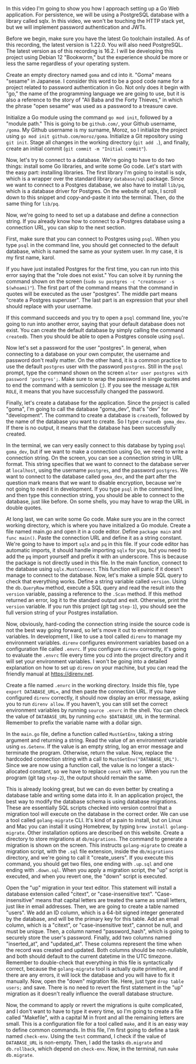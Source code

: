 In this video I'm going to show you how I approach setting up a Go Web application.
For persistence, we will be using a PostgreSQL database with a library called sqlx.
In this video, we won't be touching the HTTP stack yet, but we will implement password authentication and JWTs.

Before we begin, make sure you have the latest Go toolchain installed.
As of this recording, the latest version is 1.22.0.
You will also need PostgreSQL. The latest version as of this recording is 16.2.
I will be developing this project using Debian 12 "Bookworm," but the experience should be more or less the same regardless of your operating system.

Create an empty directory named `goma` and cd into it.
"Goma" means "sesame" in Japanese.
I consider this word to be a good code name for a project related to password authentication in Go.
Not only does it begin with "go," the name of the programming language we are going to use, but it is also a reference to the story of "Ali Baba and the Forty Thieves," in which the phrase "open sesame" was used as a password to a treasure cave.

Initialize a Go module using the command `go mod init`, followed by a "module path."
This is going to be `github.com/`, your Github username, `/goma`.
My Github username is my surname, Moroz, so I initialize the project using `go mod init github.com/moroz/goma`.
Initialize a Git repository using `git init`.
Stage all changes in the working directory (`git add .`), and finally, create an initial commit (`git commit -m "Initial commit"`).

Now, let's try to connect to a database.
We're going to have to do two things: install some Go libraries, and write some Go code.
Let's start with the easy part: installing libraries.
The first library I'm going to install is sqlx, which is a wrapper over the standard library `database/sql` package.
Since we want to connect to a Postgres database, we also have to install `lib/pq`, which is a database driver for Postgres.
On the website of sqlx, I scroll down to this snippet and copy-and-paste it into the terminal.
Then, do the same thing for `lib/pq`.

Now, we're going to need to set up a database and define a connection string.
If you already know how to connect to a Postgres database using a connection URL, you can skip to the next section.

First, make sure that you can connect to Postgres using `psql`.
When you type `psql` in the command line, you should get connected to the default database, which is named the same as your system user.
In my case, it is my first name, karol.

If you have just installed Postgres for the first time, you can run into this error saying that the "role does not exist."
You can solve it by running the command shown on the screen (`sudo su postgres -c "createuser -s $(whoami)"`).
The first part of the command means that the command in quotes will be executed as the user "postgres".
The middle part means "create a Postgres superuser".
The last part is an expression that your shell should replace with your username.

If this command succeeds and you try to open a `psql` command line, you're going to run into another error, saying that your default database does not exist.
You can create the default database by simply calling the command `createdb`.
Then you should be able to open a Postgres console using `psql`.

Now let's set a password for the user "postgres".
In general, when connecting to a database on your own computer, the username and password don't really matter.
On the other hand, it is a common practice to use the default `postgres` user with the password `postgres`.
Still in the `psql` prompt, type the command shown on the screen `alter user postgres with password 'postgres';`.
Make sure to wrap the password in single quotes and to end the command with a semicolon (;).
If you see the message `ALTER ROLE`, it means that you have successfully changed the password.

Finally, let's create a database for the application.
Since the project is called "goma", I'm going to call the database "goma_dev", that's "dev" for "development".
The command to create a database is `createdb`, followed by the name of the database you want to create.
So I type `createdb goma_dev`. If there is no output, it means that the database has been successfully created.

In the terminal, we can very easily connect to this database by typing `psql goma_dev`, but if we want to make a connection using Go, we need to write a connection string.
On the screen, you can see a connection string in URL format.
This string specifies that we want to connect to the database server at `localhost`, using the username `postgres`, and the password `postgres`.
We want to connect to the database called `goma_dev`, and the part after the question mark means that we want to disable encryption, because we're not going to need it in development.
If you type `psql` in the command line, and then type this connection string, you should be able to connect to the database, just like before.
On some shells, you may have to wrap the URL in double quotes.

At long last, we can write some Go code. Make sure you are in the correct working directory, which is where you have initialized a Go module.
Create a file named main.go and open it in a code editor.
Define `package main` and `func main()`. Paste the connection URL and define it as a string constant.
We're going to have to import `sqlx` and `pq` in this file. If your code editor has automatic imports, it should handle importing `sqlx` for you, but you need to add the `pq` import yourself and prefix it with an underscore. This is because the package is not directly used in this file.
In the main function, connect to the database using `sqlx.MustConnect`. This function will panic if it doesn't manage to connect to the database.
Now, let's make a simple SQL query to check that everything works. Define a string variable called `version`.
Using the `db.QueryRow` method, execute a SQL query and read the result into the `version` variable, passing a reference to the `.Scan` method.
If this method returned an error, log it to the standard output and exit. Otherwise, print the `version` variable.
If you run this project (git tag `step-1`), you should see the full version string of your Postgres installation.

Now, obviously, hard-coding the connection string inside the source code is not the best way going forward, so let's move it out to environment variables.
In development, I like to use a tool called `direnv` to manage my environment variables.
`direnv` configures environment variables based on a configuration file called `.envrc`.
If you configure `direnv` correctly, it's going to evaluate the `.envrc` file every time you cd into the project directory and it will set your environment variables.
I won't be going into a detailed explanation on how to set up `direnv` on your machine, but you can read the friendly manual at https://direnv.net.

Create a file named `.envrc` in the working directory. Inside this file, type `export DATABASE_URL=`, and then paste the connection URL.
If you have configured `direnv` correctly, it should now display an error message, asking you to run `direnv allow`. If you haven't, you can still set the correct environment variables by running `source .envrc` in the shell.
You can check the value of `DATABASE_URL` by running `echo $DATABASE_URL` in the terminal. Remember to prefix the variable name with a dollar sign.

In the `main.go` file, define a function called `MustGetEnv`, taking a string argument and returning a string.
Read the value of an environment variable using `os.Getenv`. If the value is an empty string, log an error message and terminate the program.
Otherwise, return the value.
Now, replace the hardcoded connection string with a call to `MustGetEnv("DATABASE_URL")`. Since we are now using a function call, the value is no longer a stack-allocated constant, so we have to replace `const` with `var`.
When you run the program (git tag `step-2`), the output should remain the same.

This is already looking great, but we can do even better by creating a database table and writing some data into it.
In an application project, the best way to modify the database schema is using database migrations.
These are essentially SQL scripts checked into version control that a migration tool will execute on the database in the correct order.
We can use a tool called `golang-migrate` CLI. It's kind of a pain to install, but on Linux and Mac you can install it using Homebrew, by typing `brew install golang-migrate`. Other installation options are described on this website.
Create a directory to store migrations at `db/migrations`.
The command to generate a migration is shown on the screen. This instructs `golang-migrate` to create a migration script, with the `.sql` file extension, inside the `db/migrations` directory, and we're going to call it "create_users".
If you execute this command, you should get two files, one ending with `.up.sql` and one ending with `.down.sql`.
When you apply a migration script, the "up" script is executed, and when you revert one, the "down" script is executed.

Open the "up" migration in your text editor.
This statement will install a database extension called "citext", or "case-insensitive text".
"Case-insensitive" means that capital letters are treated the same as small letters, just like in email addresses.
Then, we are going to create a table named "users". We add an ID column, which is a 64-bit signed integer generated by the database, and will be the primary key for this table.
Add an email column, which is a "citext", or "case-insensitive text", cannot be null, and must be unique.
Then, a column named "password_hash", which is going to securely store the user's password.
Finally, add two columns named "inserted_at", and "updated_at". These columns represent the time when the record was created and updated. Both columns should be non-nullable, and both should default to the current datetime in the UTC timezone.
Remember to double-check that everything in this file is syntactically correct, because the `golang-migrate` tool is actually quite primitive, and if there are any errors, it will lock the database and you will have to fix it manually.
Now, open the "down" migration file. Here, just type `drop table users;` and save. There is no need to revert the first statement in the "up" migration as it doesn't really influence the overall database structure.

Now, the command to apply or revert the migrations is quite complicated, and I don't want to have to type it every time, so I'm going to create a file called "Makefile", with a capital M in front and all the remaining letters are small.
This is a configuration file for a tool called `make`, and it is an easy way to define common commands.
In this file, I'm first going to define a task named `check-env`.
Using the `test` command, I check if the value of `DATABASE_URL` is non-empty.
Then, I add the tasks `db.migrate` and `db.rollback`, which depend on `check-env`.
Now, in the terminal, run `make db.migrate`.
